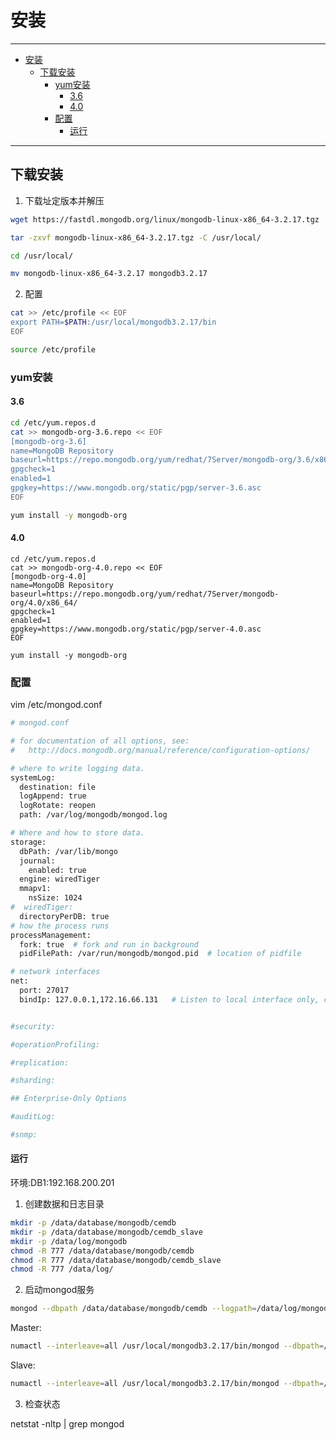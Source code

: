 # 安装

------

- [安装](#安装)
  - [下载安装](#下载安装)
    - [yum安装](#yum安装)
      - [3.6](#36)
      - [4.0](#40)
    - [配置](#配置)
      - [运行](#运行)

------

## 下载安装

1. 下载址定版本并解压

``` sh
wget https://fastdl.mongodb.org/linux/mongodb-linux-x86_64-3.2.17.tgz

tar -zxvf mongodb-linux-x86_64-3.2.17.tgz -C /usr/local/

cd /usr/local/

mv mongodb-linux-x86_64-3.2.17 mongodb3.2.17
```

2. 配置

``` sh
cat >> /etc/profile << EOF
export PATH=$PATH:/usr/local/mongodb3.2.17/bin
EOF

source /etc/profile
```

### yum安装

#### 3.6

``` sh
cd /etc/yum.repos.d
cat >> mongodb-org-3.6.repo << EOF
[mongodb-org-3.6]
name=MongoDB Repository
baseurl=https://repo.mongodb.org/yum/redhat/7Server/mongodb-org/3.6/x86_64/
gpgcheck=1
enabled=1
gpgkey=https://www.mongodb.org/static/pgp/server-3.6.asc
EOF

yum install -y mongodb-org
```

#### 4.0

``` shell
cd /etc/yum.repos.d
cat >> mongodb-org-4.0.repo << EOF
[mongodb-org-4.0]
name=MongoDB Repository
baseurl=https://repo.mongodb.org/yum/redhat/7Server/mongodb-org/4.0/x86_64/
gpgcheck=1
enabled=1
gpgkey=https://www.mongodb.org/static/pgp/server-4.0.asc
EOF

yum install -y mongodb-org
```

### 配置

vim /etc/mongod.conf

``` sh
# mongod.conf

# for documentation of all options, see:
#   http://docs.mongodb.org/manual/reference/configuration-options/

# where to write logging data.
systemLog:
  destination: file
  logAppend: true
  logRotate: reopen
  path: /var/log/mongodb/mongod.log

# Where and how to store data.
storage:
  dbPath: /var/lib/mongo
  journal:
    enabled: true
  engine: wiredTiger
  mmapv1:
    nsSize: 1024
#  wiredTiger:
  directoryPerDB: true
# how the process runs
processManagement:
  fork: true  # fork and run in background
  pidFilePath: /var/run/mongodb/mongod.pid  # location of pidfile

# network interfaces
net:
  port: 27017
  bindIp: 127.0.0.1,172.16.66.131   # Listen to local interface only, comment to listen on all interfaces.


#security:

#operationProfiling:

#replication:

#sharding:

## Enterprise-Only Options

#auditLog:

#snmp:

```

#### 运行

环境:DB1:192.168.200.201

1. 创建数据和日志目录

``` sh
mkdir -p /data/database/mongodb/cemdb
mkdir -p /data/database/mongodb/cemdb_slave
mkdir -p /data/log/mongodb
chmod -R 777 /data/database/mongodb/cemdb
chmod -R 777 /data/database/mongodb/cemdb_slave
chmod -R 777 /data/log/
```

2. 启动mongod服务

``` sh
mongod --dbpath /data/database/mongodb/cemdb --logpath=/data/log/mongodb/cemdb.log --logappend --logRotate reopen
```

Master:

``` sh
numactl --interleave=all /usr/local/mongodb3.2.17/bin/mongod --dbpath=/data/database/mongodb/cemdb --logpath=/data/log/mongodb/cemdb.log --logappend --logRotate reopen --fork --directoryperdb --nssize=1024 --port=27017 --bind_ip=10.183.188.184 --storageEngine=wiredTiger --master
```

Slave:

``` sh
numactl --interleave=all /usr/local/mongodb3.2.17/bin/mongod --dbpath=/data/database/mongodb/cemdb_slave --logpath=/data/log/mongodb/cemdb.log --logappend --logRotate reopen --fork --directoryperdb --nssize=1024 --port=27017 --source=10.183.188.184 --bind_ip=10.183.188.179 --storageEngine=wiredTiger --slave
```

3. 检查状态

netstat -nltp | grep mongod
